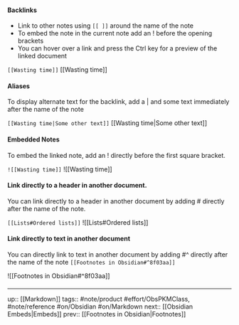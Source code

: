 #### Backlinks
- Link to other notes using `[[ ]]` around the name of the note
- To embed the note in the current note add an ! before the opening brackets
- You can hover over a link and press the Ctrl key for a preview of the linked document

`[[Wasting time]]`
[[Wasting time]]

#### Aliases
To display alternate text for the backlink, add a | and some text immediately after the name of the note

`[[Wasting time|Some other text]]`
[[Wasting time|Some other text]]

#### Embedded Notes

To embed the linked note, add an ! directly before the first square bracket.

`![[Wasting time]]`
![[Wasting time]]



#### Link directly to a header in another document.
You can link directly to a header in another document by adding # directly after the name of the note.

`[[Lists#Ordered lists]]`
![[Lists#Ordered lists]]


#### Link directly to text in another document
You can directly link to text in another document by adding #^ directly after the name of the note
`[[Footnotes in Obsidian#^8f03aa]]`

![[Footnotes in Obsidian#^8f03aa]]

####
---
up:: [[Markdown]]
tags:: #note/product #effort/ObsPKMClass, #note/reference #on/Obsidian #on/Markdown 
next:: [[Obsidian Embeds|Embeds]]
prev:: [[Footnotes in Obsidian|Footnotes]]
